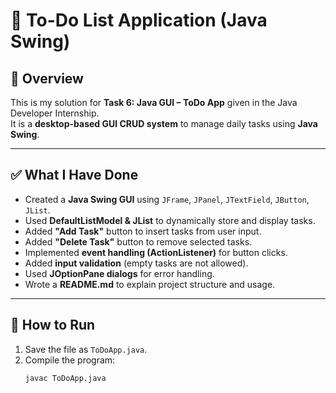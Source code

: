 # 📝 To-Do List Application (Java Swing)

## 📌 Overview
This is my solution for **Task 6: Java GUI – ToDo App** given in the Java Developer Internship.  
It is a **desktop-based GUI CRUD system** to manage daily tasks using **Java Swing**.

---

## ✅ What I Have Done
- Created a **Java Swing GUI** using `JFrame`, `JPanel`, `JTextField`, `JButton`, `JList`.
- Used **DefaultListModel & JList** to dynamically store and display tasks.
- Added **"Add Task"** button to insert tasks from user input.
- Added **"Delete Task"** button to remove selected tasks.
- Implemented **event handling (ActionListener)** for button clicks.
- Added **input validation** (empty tasks are not allowed).
- Used **JOptionPane dialogs** for error handling.
- Wrote a **README.md** to explain project structure and usage.

---

## 🚀 How to Run
1. Save the file as `ToDoApp.java`.
2. Compile the program:
   ```sh
   javac ToDoApp.java
